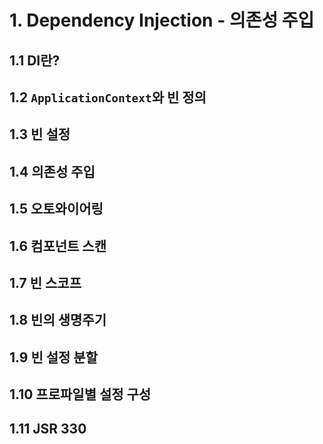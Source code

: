 # 1. Dependency Injection - 의존성 주입

## 1.1 DI란?

## 1.2 `ApplicationContext`와 빈 정의

## 1.3 빈 설정

## 1.4 의존성 주입

## 1.5 오토와이어링

## 1.6 컴포넌트 스캔

## 1.7 빈 스코프

## 1.8 빈의 생명주기

## 1.9 빈 설정 분할

## 1.10 프로파일별 설정 구성

## 1.11 JSR 330
